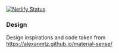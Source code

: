 [![Netlify Status](https://api.netlify.com/api/v1/badges/69debd64-bf21-438d-8cad-aa7e8e96b510/deploy-status)](https://app.netlify.com/sites/brave-shockley-65f3d6/deploys)

### Design
Design inspirations and code taken from https://alexanmtz.github.io/material-sense/